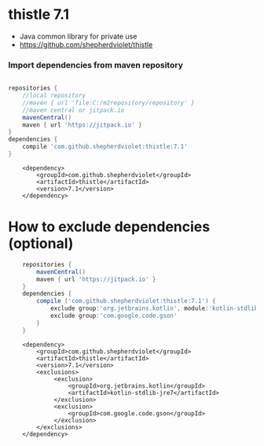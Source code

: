 # thistle 7.1
* Java common library for private use
* https://github.com/shepherdviolet/thistle

### Import dependencies from maven repository

```gradle

repositories {
    //local repository
    //maven { url 'file:C:/m2repository/repository' }
    //maven central or jitpack.io
    mavenCentral()
    maven { url 'https://jitpack.io' }
}
dependencies {
    compile 'com.github.shepherdviolet:thistle:7.1'
}

```

```maven
    <dependency>    
        <groupId>com.github.shepherdviolet</groupId>
        <artifactId>thistle</artifactId>
        <version>7.1</version> 
    </dependency>
```

# How to exclude dependencies (optional)

```gradle
    repositories {
        mavenCentral()
        maven { url 'https://jitpack.io' }
    }
    dependencies {
        compile ('com.github.shepherdviolet:thistle:7.1') {
            exclude group:'org.jetbrains.kotlin', module:'kotlin-stdlib-jre7'
            exclude group:'com.google.code.gson'
        }
    }
```

```maven
    <dependency>    
        <groupId>com.github.shepherdviolet</groupId>
        <artifactId>thistle</artifactId>
        <version>7.1</version> 
        <exclusions>  
             <exclusion>	 
                 <groupId>org.jetbrains.kotlin</groupId>		
                 <artifactId>kotlin-stdlib-jre7</artifactId>  
             </exclusion>  
             <exclusion>	 
                 <groupId>com.google.code.gson</groupId>		
             </exclusion>  
        </exclusions>  
    </dependency>
```